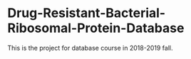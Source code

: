 # Drug-Resistant-Bacterial-Ribosomal-Protein-Database
This is the project for database course in 2018-2019 fall. 

